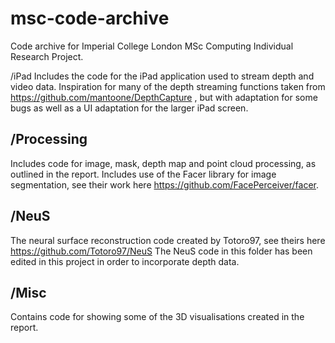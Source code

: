 # msc-code-archive
Code archive for Imperial College London MSc Computing Individual Research Project.

/iPad
Includes the code for the iPad application used to stream depth and video data. Inspiration for many of the depth streaming functions taken from https://github.com/mantoone/DepthCapture , but with adaptation for some bugs as well as a UI adaptation for the larger iPad screen.

## /Processing
Includes code for image, mask, depth map and point cloud processing, as outlined in the report. Includes use of the Facer library for image segmentation, see their work here https://github.com/FacePerceiver/facer.

## /NeuS
The neural surface reconstruction code created by Totoro97, see theirs here https://github.com/Totoro97/NeuS 
The NeuS code in this folder has been edited in this project in order to incorporate depth data.

## /Misc
Contains code for showing some of the 3D visualisations created in the report.
